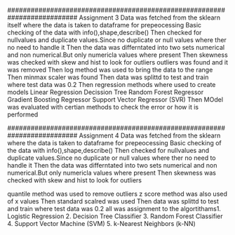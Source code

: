 ##########################################################################
Assignment 3 
Data was fetched from the sklearn itself
where the data is taken to dataframe for prepeocessing
Basic checking of the data with info(),shape,describe()
Then checked for nullvalues and duplicate values.Since no duplicate or null values where ther no need to handle it
Then the data was differntated into two sets numerical and non numerical.But only numericla values where present
Then skewness was checked with skew and hist to look for outliers
outliers was found and it was removed 
Then log method was used to bring the data to the range
Then minmax scaler was found 
Then data was splittd to test and train where test data was 0.2
Then regression methods where used to  create models
Linear Regression
Decission Tree
Random Forest Regressor
Gradient Boosting Regressor
Support Vector Regressor (SVR)
Then MOdel was evaluated with certian methods to check the error or how it is performed


##########################################################################
Assignment 4
Data was fetched from the sklearn
where the data is taken to dataframe for prepeocessing
Basic checking of the data with info(),shape,describe()
Then checked for nullvalues and duplicate values.Since no duplicate or null values where ther no need to handle it
Then the data was differntated into two sets numerical and non numerical.But only numericla values where present
Then skewness was checked with skew and hist to look for outliers

quantile method was used to remove outliers 
z score method was also used of x values
Then  standard scalred was used 
Then data was splittd to test and train where test data was 0.2
all was assignment to the algortithams1. Logistic Regression 2. Decision Tree Classifier 3. Random Forest Classifier 4. Support Vector Machine (SVM) 5. k-Nearest Neighbors (k-NN)

